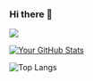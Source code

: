 ### Hi there 👋


  <img src="https://cdn.jsdelivr.net/gh/devicons/devicon@latest/icons/javascript/javascript-original.svg" />
          
          

[![Your GitHub Stats](https://github-readme-stats.vercel.app/api?username=grunde1234&show_icons=true&theme=radical)](https://github.com/grunde1234)

![Top Langs](https://github-readme-stats.vercel.app/api/top-langs/?username=grunde1234&hide_progress=true)
